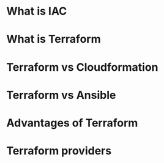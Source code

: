 # What is IAC


# What is Terraform


# Terraform vs Cloudformation


# Terraform vs Ansible


# Advantages of Terraform


# Terraform providers
